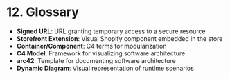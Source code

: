 # 12. Glossary

- **Signed URL**: URL granting temporary access to a secure resource
- **Storefront Extension**: Visual Shopify component embedded in the store
- **Container/Component**: C4 terms for modularization
- **C4 Model**: Framework for visualizing software architecture
- **arc42**: Template for documenting software architecture
- **Dynamic Diagram**: Visual representation of runtime scenarios